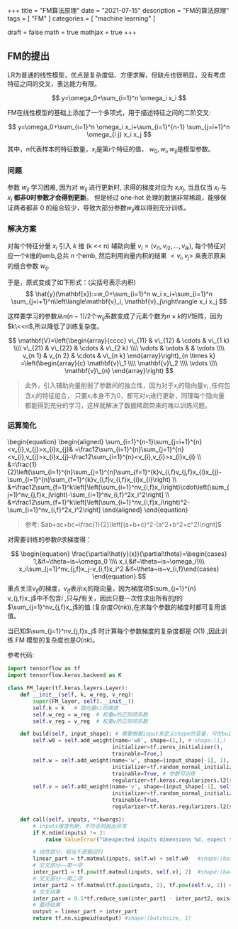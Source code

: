 +++
title = "FM算法原理"
date = "2021-07-15"
description = "FM的算法原理"
tags = [
  "FM"
]
categories = [
  "machine learning"
]

draft = false
math = true
mathjax = true
+++

## FM的提出
LR为普通的线性模型，优点是复杂度低、方便求解，但缺点也很明显，没有考虑特征之间的交叉，表达能力有限。

$$
y=\omega_0+\sum_{i=1}^n \omega_i x_i
$$

FM在线性模型的基础上添加了一个多项式，用于描述特征之间的二阶交叉:

$$
y=\omega_0+\sum_{i=1}^n \omega_i x_i+\sum_{i=1}^{n-1} \sum_{j=i+1}^n \omega_{i j} x_i x_j
$$

其中，$n$代表样本的特征数量，$x_i$是第$i$个特征的值， $w_0, w_i, w_{ij}$是模型参数。

### 问题
参数 $w_{i j}$ 学习困难, 因为对 $w_{i j}$ 进行更新时, 求得的梯度对应为 $x_i x_j$, 当且仅当 $x_i$ 与 $x_j$ **都非0时参数才会得到更新**。
但是经过 one-hot 处理的数据非常稀疏，能够保证两者都非 0 的组合较少，导致大部分参数$w_{i j}$难以得到充分训练。

### 解决方案
对每个特征分量 $x_i$ 引入 $k$ 维 $($k \<< n$)$ 辅助向量 $v_i=\left(v_{i 1}, v_{i 2}, \ldots, v_{i k}\right)$, 每个特征对应一个$k$维的emb,总共 $n$ 个emb, 然后利用向量内积的结果 $<v_i, v_j>$ 来表示原来的组合参数 $w_{i j}$.

于是，原式变成了如下形式：(尖括号表示内积)
$$
\hat{y}(\mathbf{x}):=w_0+\sum_{i=1}^n w_i x_i+\sum_{i=1}^n \sum_{j=i+1}^n\left\langle\mathbf{v}_i, \mathbf{v}_j\right\rangle x_i x_j
$$

这样要学习的参数从$n(n-1)/2$个$w_{ij}$系数变成了元素个数为$n\times k$的$V$矩阵，因为$k\<<n$,所以降低了训练复杂度。

$$
\mathbf{V}=\left(\begin{array}{cccc}
v\_{11} & v\_{12} & \cdots & v\_{1 k} \\\\
v\_{21} & v\_{22} & \cdots & v\_{2 k} \\\\
\vdots & \vdots & & \vdots \\\\
v_{n 1} & v_{n 2} & \cdots & v\_{n k}
\end{array}\right)_{n \times k}
=\left(\begin{array}{c}
\mathbf{v}\_1 \\\\
\mathbf{v}\_2 \\\\
\vdots \\\\
\mathbf{v}\_{n}
\end{array}\right)
$$

> 此外，引入辅助向量削弱了参数间的独立性，因为对于$x_i$的隐向量$v_i$ ,任何包含$x_i$的特征组合， 只要$x_i$本身不为0，都可对$v_i$进行更新，同理每个隐向量都能得到充分的学习，这样就解决了数据稀疏带来的难以训练问题。


### 运算简化

\begin{equation}
    \begin{aligned}
      \sum_{i=1}^{n-1}\sum_{j=i+1}^{n}<v_{i},v_{j}>x_{i}x_{j}& =\frac12\sum_{i=1}^{n}\sum_{j=1}^{n}<v_{i},v_{j}>x_{i}x_{j}-\frac12\sum_{i=1}^{n}<v_{i},v_{i}>x_{i}x_{i} \\\\
      &=\frac{1}{2}\left(\sum_{i=1}^{n}\sum_{j=1}^{n}\sum_{f=1}^{k}v_{i,f}v_{j,f}x_{i}x_{j}-\sum_{i=1}^{n}\sum_{f=1}^{k}v_{i,f}v_{i,f}x_{i}x_{i}\right) \\\\
      &=\frac12\sum_{f=1}^k\left[\left(\sum_{i=1}^nv_{i,f}x_i\right)\cdot\left(\sum_{j=1}^nv_{j,f}x_j\right)-\sum_{i=1}^nv_{i,f}^2x_i^2\right] \\\\
      &=\frac12\sum_{f=1}^k\left[\left(\sum_{i=1}^nv_{i,f}x_i\right)^2-\sum_{i=1}^nv_{i,f}^2x_i^2\right]
    \end{aligned}
\end{equation}

> 参考: $ab+ac+bc=\frac{1}{2}\left[(a+b+c)^2-(a^2+b^2+c^2)\right]$

对需要训练的参数$\theta$求梯度得：

$$
\begin{equation}
    \frac{\partial\hat{y}(x)}{\partial\theta}=\begin{cases} 1,&if~\theta~is~\omega_0 \\\\ 
	x_i,&if~\theta~is~\omega_i\\\\
	x_i\sum_{j=1}^nv_{j,f}x_j-v_{i,f}x_i^2 &if~\theta~is~v_{i,f}\end{cases}
\end{equation}
$$
重点关注$v_{if}$的梯度，$v_{if}$表示$x_i$的隐向量，因为梯度项$\sum_{j=1}^{n} v_{j,f}x_j$中不包含$i$ ,只与$f$有关，因此只要一次性求出所有的$f$的$\sum_{j=1}^nv_{j,f}x_j$的值 (复杂度$O(nk))$,在求每个参数的梯度时都可复用该值。

当已知$\sum_{j=1}^nv_{j,f}x_j$ 时计算每个参数梯度的复杂度都是 $O(1)$ ,因此训练 FM 模型的复杂度也是$O(nk)$。


参考代码:
```python
import tensorflow as tf
import tensorflow.keras.backend as K

class FM_layer(tf.keras.layers.Layer):
    def __init__(self, k, w_reg, v_reg):
        super(FM_layer, self).__init__()
        self.k = k   # 隐向量vi的维度
        self.w_reg = w_reg  # 权重w的正则项系数
        self.v_reg = v_reg  # 权重v的正则项系数

    def build(self, input_shape): # 需要根据input来定义shape的变量，可在build里定义)
        self.w0 = self.add_weight(name='w0', shape=(1,), # shape:(1,)
                                 initializer=tf.zeros_initializer(),
                                 trainable=True,)
        self.w = self.add_weight(name='w', shape=(input_shape[-1], 1), # shape:(n, 1)
                                 initializer=tf.random_normal_initializer(), # 初始化方法
                                 trainable=True, # 参数可训练
                                 regularizer=tf.keras.regularizers.l2(self.w_reg)) # 正则化方法
        self.v = self.add_weight(name='v', shape=(input_shape[-1], self.k), # shape:(n, k)
                                 initializer=tf.random_normal_initializer(),
                                 trainable=True,
                                 regularizer=tf.keras.regularizers.l2(self.v_reg))

    def call(self, inputs, **kwargs):
        # inputs维度判断，不符合则抛出异常
        if K.ndim(inputs) != 2:
            raise ValueError("Unexpected inputs dimensions %d, expect to be 2 dimensions" % (K.ndim(inputs)))

        # 线性部分，相当于逻辑回归
        linear_part = tf.matmul(inputs, self.w) + self.w0   #shape:(batchsize, 1)
        # 交叉部分——第一项
        inter_part1 = tf.pow(tf.matmul(inputs, self.v), 2)  #shape:(batchsize, self.k)
        # 交叉部分——第二项
        inter_part2 = tf.matmul(tf.pow(inputs, 2), tf.pow(self.v, 2)) #shape:(batchsize, k)
        # 交叉结果
        inter_part = 0.5*tf.reduce_sum(inter_part1 - inter_part2, axis=-1, keepdims=True) #shape:(batchsize, 1)
        # 最终结果
        output = linear_part + inter_part
        return tf.nn.sigmoid(output) #shape:(batchsize, 1)
```